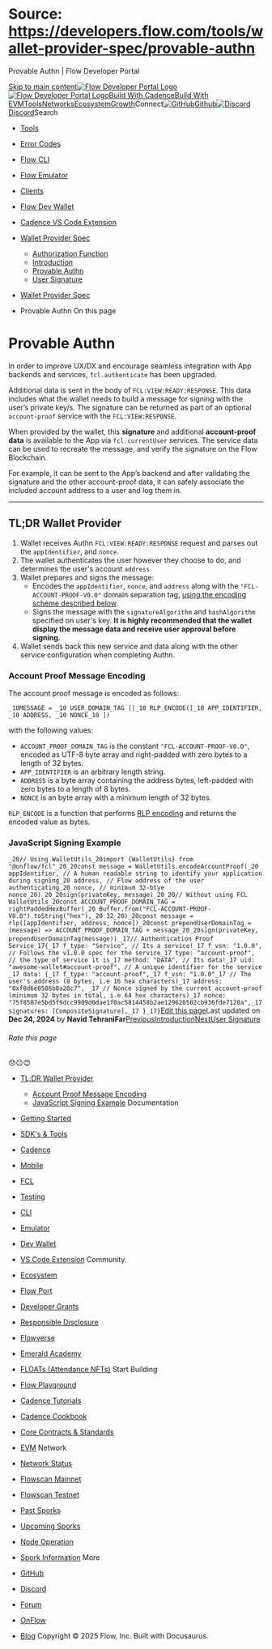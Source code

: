 # Source: https://developers.flow.com/tools/wallet-provider-spec/provable-authn




Provable Authn | Flow Developer Portal





[Skip to main content](#__docusaurus_skipToContent_fallback)[![Flow Developer Portal Logo](/img/flow-docs-logo-dark.png)![Flow Developer Portal Logo](/img/flow-docs-logo-light.png)](/)[Build With Cadence](/build/flow)[Build With EVM](/evm/about)[Tools](/tools/flow-cli)[Networks](/networks/flow-networks)[Ecosystem](/ecosystem)[Growth](/growth)Connect[![GitHub]()Github](https://github.com/onflow)[![Discord]()Discord](https://discord.gg/flow)Search

* [Tools](/tools)
* [Error Codes](/tools/error-codes)
* [Flow CLI](/tools/flow-cli)
* [Flow Emulator](/tools/emulator)
* [Clients](/tools/clients)
* [Flow Dev Wallet](/tools/flow-dev-wallet)
* [Cadence VS Code Extension](/tools/vscode-extension)
* [Wallet Provider Spec](/tools/wallet-provider-spec)
  + [Authorization Function](/tools/wallet-provider-spec/authorization-function)
  + [Introduction](/tools/wallet-provider-spec/custodial)
  + [Provable Authn](/tools/wallet-provider-spec/provable-authn)
  + [User Signature](/tools/wallet-provider-spec/user-signature)


* [Wallet Provider Spec](/tools/wallet-provider-spec)
* Provable Authn
On this page
# Provable Authn

In order to improve UX/DX and encourage seamless integration with App backends and services, `fcl.authenticate` has been upgraded.

Additional data is sent in the body of `FCL:VIEW:READY:RESPONSE`. This data includes what the wallet needs to build a message for signing with the user’s private key/s.
The signature can be returned as part of an optional `account-proof` service with the `FCL:VIEW:RESPONSE`.

When provided by the wallet, this **signature** and additional **account-proof data** is available to the App via `fcl.currentUser` services. The service data can be used to recreate the message, and verify the signature on the Flow Blockchain.

For example, it can be sent to the App’s backend and after validating the signature and the other account-proof data, it can safely associate the included account address to a user and log them in.

---

## TL;DR Wallet Provider[​](#tldr-wallet-provider "Direct link to TL;DR Wallet Provider")

1. Wallet receives Authn `FCL:VIEW:READY:RESPONSE` request and parses out the `appIdentifier`, and `nonce`.
2. The wallet authenticates the user however they choose to do, and determines the user's account `address`
3. Wallet prepares and signs the message:
   * Encodes the `appIdentifier`, `nonce`, and `address` along with the `"FCL-ACCOUNT-PROOF-V0.0"` domain separation tag, [using the encoding scheme described below](#account-proof-message-encoding).
   * Signs the message with the `signatureAlgorithm` and `hashAlgorithm` specified on user's key. **It is highly recommended that the wallet display the message data and receive user approval before signing.**
4. Wallet sends back this new service and data along with the other service configuration when completing Authn.

### Account Proof Message Encoding[​](#account-proof-message-encoding "Direct link to Account Proof Message Encoding")

The account proof message is encoded as follows:

 `_10MESSAGE = _10 USER_DOMAIN_TAG ||_10 RLP_ENCODE([_10 APP_IDENTIFIER, _10 ADDRESS, _10 NONCE_10 ])`

with the following values:

* `ACCOUNT_PROOF_DOMAIN_TAG` is the constant `"FCL-ACCOUNT-PROOF-V0.0"`, encoded as UTF-8 byte array and right-padded with zero bytes to a length of 32 bytes.
* `APP_IDENTIFIER` is an arbitrary length string.
* `ADDRESS` is a byte array containing the address bytes, left-padded with zero bytes to a length of 8 bytes.
* `NONCE` is an byte array with a minimum length of 32 bytes.

`RLP_ENCODE` is a function that performs [RLP encoding](https://eth.wiki/fundamentals/rlp) and returns the encoded value as bytes.

### JavaScript Signing Example[​](#javascript-signing-example "Direct link to JavaScript Signing Example")

 `_20// Using WalletUtils_20import {WalletUtils} from "@onflow/fcl"_20_20const message = WalletUtils.encodeAccountProof(_20 appIdentifier, // A human readable string to identify your application during signing_20 address, // Flow address of the user authenticating_20 nonce, // minimum 32-btye nonce_20)_20_20sign(privateKey, message)_20_20// Without using FCL WalletUtils_20const ACCOUNT_PROOF_DOMAIN_TAG = rightPaddedHexBuffer(_20 Buffer.from("FCL-ACCOUNT-PROOF-V0.0").toString("hex"),_20 32_20)_20const message = rlp([appIdentifier, address, nonce])_20const prependUserDomainTag = (message) => ACCOUNT_PROOF_DOMAIN_TAG + message_20_20sign(privateKey, prependUserDomainTag(message))`
 `_17// Authentication Proof Service_17{_17 f_type: "Service", // Its a service!_17 f_vsn: "1.0.0", // Follows the v1.0.0 spec for the service_17 type: "account-proof", // the type of service it is_17 method: "DATA", // Its data!_17 uid: "awesome-wallet#account-proof", // A unique identifier for the service _17 data: {_17 f_type: "account-proof",_17 f_vsn: "1.0.0"_17 // The user's address (8 bytes, i.e 16 hex characters)_17 address: "0xf8d6e0586b0a20c7", _17 // Nonce signed by the current account-proof (minimum 32 bytes in total, i.e 64 hex characters)_17 nonce: "75f8587e5bd5f9dcc9909d0dae1f0ac5814458b2ae129620502cb936fde7120a",_17 signatures: [CompositeSignature],_17 }_17}`[Edit this page](https://github.com/onflow/docs/tree/main/docs/tools/wallet-provider-spec/provable-authn.md)Last updated on **Dec 24, 2024** by **Navid TehraniFar**[PreviousIntroduction](/tools/wallet-provider-spec/custodial)[NextUser Signature](/tools/wallet-provider-spec/user-signature)
###### Rate this page

😞😐😊

* [TL;DR Wallet Provider](#tldr-wallet-provider)
  + [Account Proof Message Encoding](#account-proof-message-encoding)
  + [JavaScript Signing Example](#javascript-signing-example)
Documentation

* [Getting Started](/build/getting-started/contract-interaction)
* [SDK's & Tools](/tools)
* [Cadence](https://cadence-lang.org/docs/)
* [Mobile](/build/guides/mobile/overview)
* [FCL](/tools/clients/fcl-js)
* [Testing](/build/smart-contracts/testing)
* [CLI](/tools/flow-cli)
* [Emulator](/tools/emulator)
* [Dev Wallet](https://github.com/onflow/fcl-dev-wallet)
* [VS Code Extension](/tools/vscode-extension)
Community

* [Ecosystem](/ecosystem)
* [Flow Port](https://port.onflow.org/)
* [Developer Grants](https://github.com/onflow/developer-grants)
* [Responsible Disclosure](https://flow.com/flow-responsible-disclosure)
* [Flowverse](https://www.flowverse.co/)
* [Emerald Academy](https://academy.ecdao.org/)
* [FLOATs (Attendance NFTs)](https://floats.city/)
Start Building

* [Flow Playground](https://play.flow.com/)
* [Cadence Tutorials](https://cadence-lang.org/docs/tutorial/first-steps)
* [Cadence Cookbook](https://open-cadence.onflow.org)
* [Core Contracts & Standards](/build/core-contracts)
* [EVM](/evm/about)
Network

* [Network Status](https://status.onflow.org/)
* [Flowscan Mainnet](https://flowdscan.io/)
* [Flowscan Testnet](https://testnet.flowscan.io/)
* [Past Sporks](/networks/node-ops/node-operation/past-sporks)
* [Upcoming Sporks](/networks/node-ops/node-operation/upcoming-sporks)
* [Node Operation](/networks/node-ops)
* [Spork Information](/networks/node-ops/node-operation/spork)
More

* [GitHub](https://github.com/onflow)
* [Discord](https://discord.gg/flow)
* [Forum](https://forum.onflow.org/)
* [OnFlow](https://onflow.org/)
* [Blog](https://flow.com/blog)
Copyright © 2025 Flow, Inc. Built with Docusaurus.

